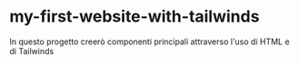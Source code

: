 # my-first-website-with-tailwinds

In questo progetto creerò componenti principali attraverso l'uso di HTML e di Tailwinds